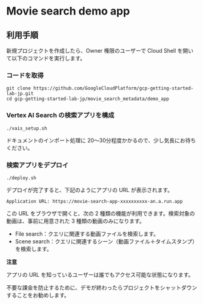 # Movie search demo app

## 利用手順

新規プロジェクトを作成したら、Owner 権限のユーザーで Cloud Shell を開いて以下のコマンドを実行します。

### コードを取得

```
git clone https://github.com/GoogleCloudPlatform/gcp-getting-started-lab-jp.git
cd gcp-getting-started-lab-jp/movie_search_metadata/demo_app
```

### Vertex AI Search の検索アプリを構成

```
./vais_setup.sh
```

ドキュメントのインポート処理に 20〜30分程度かかるので、少し気長にお待ちください。

### 検索アプリをデプロイ

```
./deploy.sh
```

デプロイが完了すると、下記のようにアプリの URL が表示されます。

```
Application URL: https://movie-search-app-xxxxxxxxxx-an.a.run.app
```

この URL をブラウザで開くと、次の 2 種類の機能が利用できます。検索対象の動画は、事前に用意された 3 種類の動画のみになります。

- File search：クエリに関連する動画ファイルを検索します。
- Scene search：クエリに関連するシーン（動画ファイル＋タイムスタンプ）を検索します。


**注意**

アプリの URL を知っているユーザーは誰でもアクセス可能な状態になります。

不要な課金を防止するために、デモが終わったらプロジェクトをシャットダウンすることをお勧めします。
